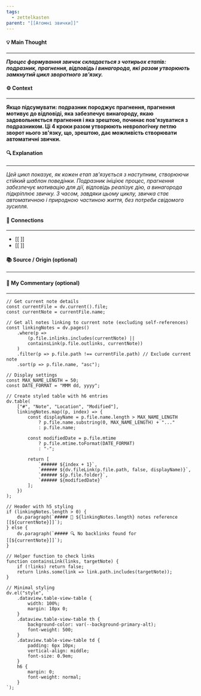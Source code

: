 ```yaml
---
tags:
  - zettelkasten
parent: "[[Атомні звички]]"
---
```

#### 💡 Main Thought  
---
***Процес формування звичок складається з чотирьох етапів: подразник, прагнення, відповідь і винагорода, які разом утворюють замкнутий цикл зворотного зв'язку.***

#### ⚙ Context  
---
**Якщо підсумувати: подразник породжує прагнення, прагнення мотивує до відповіді, яка забезпечує винагороду, якаю задовольняється прагнення і яка зрештою, починає пов'язуватися з подразником. Ці 4 кроки разом утворюють неврологічну петлю зворот нього зв'язку, що, зрештою, дає можливість створювати автоматичні звички.**

#### 🔍 Explanation  
---
*Цей цикл показує, як кожен етап зв'язується з наступним, створюючи стійкий шаблон поведінки. Подразник ініціює процес, прагнення забезпечує мотивацію для дії, відповідь реалізує дію, а винагорода підкріплює звичку. З часом, завдяки цьому циклу, звичка стає автоматичною і природною частиною життя, без потреби свідомого зусилля.*

#### 🧱 Connections  
---
- [[ ]]  
- [[ ]]


#### 📚 Source / Origin (optional)  
---


#### 🧠 My Commentary (optional)  
---


```dataviewjs
// Get current note details
const currentFile = dv.current().file;
const currentNote = currentFile.name;

// Get all notes linking to current note (excluding self-references)
const linkingNotes = dv.pages()
    .where(p => 
        (p.file.inlinks.includes(currentNote) || 
        containsLink(p.file.outlinks, currentNote))
    )
    .filter(p => p.file.path !== currentFile.path) // Exclude current note
    .sort(p => p.file.name, "asc");

// Display settings
const MAX_NAME_LENGTH = 50;
const DATE_FORMAT = "MMM dd, yyyy";

// Create styled table with h6 entries
dv.table(
    ["#", "Note", "Location", "Modified"],
    linkingNotes.map((p, index) => {
        const displayName = p.file.name.length > MAX_NAME_LENGTH
            ? p.file.name.substring(0, MAX_NAME_LENGTH) + "..." 
            : p.file.name;
        
        const modifiedDate = p.file.mtime 
            ? p.file.mtime.toFormat(DATE_FORMAT) 
            : "-";

        return [
            `###### ${index + 1}`,
            `###### ${dv.fileLink(p.file.path, false, displayName)}`,
            `###### ${p.file.folder}`,
            `###### ${modifiedDate}`
        ];
    })
);

// Header with h5 styling
if (linkingNotes.length > 0) {
    dv.paragraph(`##### 📌 ${linkingNotes.length} notes reference [[${currentNote}]]`);
} else {
    dv.paragraph(`##### 🔍 No backlinks found for [[${currentNote}]]`);
}

// Helper function to check links
function containsLink(links, targetNote) {
    if (!links) return false;
    return links.some(link => link.path.includes(targetNote));
}

// Minimal styling
dv.el("style", `
    .dataview.table-view-table {
        width: 100%;
        margin: 10px 0;
    }
    .dataview.table-view-table th {
        background-color: var(--background-primary-alt);
        font-weight: 500;
    }
    .dataview.table-view-table td {
        padding: 6px 10px;
        vertical-align: middle;
        font-size: 0.9em;
    }
    h6 {
        margin: 0;
        font-weight: normal;
    }
`);
```